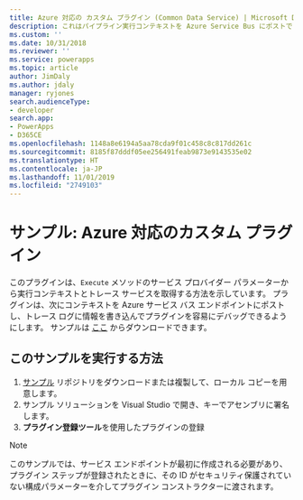 ```yaml
---
title: Azure 対応の カスタム プラグイン (Common Data Service) | Microsoft Docs
description: これはパイプライン実行コンテキストを Azure Service Bus にポストできるプラグインのサンプルです。
ms.custom: ''
ms.date: 10/31/2018
ms.reviewer: ''
ms.service: powerapps
ms.topic: article
author: JimDaly
ms.author: jdaly
manager: ryjones
search.audienceType:
- developer
search.app:
- PowerApps
- D365CE
ms.openlocfilehash: 1148a8e6194a5aa78cda9f01c458c8c817dd261c
ms.sourcegitcommit: 8185f87dddf05ee256491feab9873e9143535e02
ms.translationtype: HT
ms.contentlocale: ja-JP
ms.lasthandoff: 11/01/2019
ms.locfileid: "2749103"
---
```

# <a name="sample-azure-aware-custom-plug-in"></a>サンプル: Azure 対応のカスタム プラグイン

<!-- https://docs.microsoft.com/dynamics365/customer-engagement/developer/sample-azure-aware-custom-plugin -->

このプラグインは、`Execute` メソッドのサービス プロバイダー パラメーターから実行コンテキストとトレース サービスを取得する方法を示しています。 プラグインは、次にコンテキストを Azure サービス バス エンドポイントにポストし、トレース ログに情報を書き込んでプラグインを容易にデバッグできるようにします。 サンプルは [ここ](https://github.com/Microsoft/PowerApps-Samples/tree/master/cds/orgsvc/C%23/Azureplugin) からダウンロードできます。

## <a name="how-to-run-this-sample"></a>このサンプルを実行する方法

1. [サンプル](https://github.com/Microsoft/PowerApps-Samples) リポジトリをダウンロードまたは複製して、ローカル コピーを用意します。
2. サンプル ソリューションを Visual Studio で開き、キーでアセンブリに署名します。
3. **プラグイン登録ツール**を使用したプラグインの登録

>[!NOTE]
> このサンプルでは、サービス エンドポイントが最初に作成される必要があり、プラグイン ステップが登録されたときに、その ID がセキュリティ保護されていない構成パラメーターを介してプラグイン コンストラクターに渡されます。


